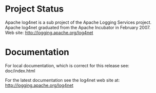 Project Status
==============

Apache log4net is a sub project of the Apache Logging Services project. 
Apache log4net graduated from the Apache Incubator in February 2007.
Web site: http://logging.apache.org/log4net


Documentation
=============

For local documentation, which is correct for this release see:
doc/index.html

For the latest documentation see the log4net web site at:
http://logging.apache.org/log4net

